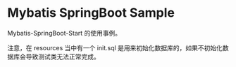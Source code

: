 # Mybatis SpringBoot Sample

Mybatis-SpringBoot-Start 的使用事例。

注意，在 resources 当中有一个 init.sql 是用来初始化数据库的，如果不初始化数据库会导致测试类无法正常完成。